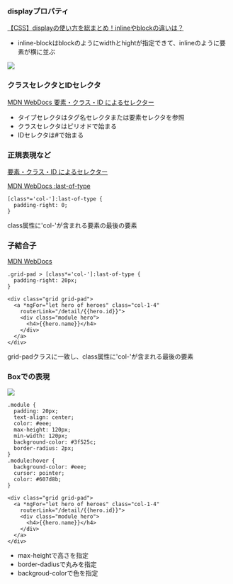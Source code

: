### displayプロパティ

[【CSS】displayの使い方を総まとめ！inlineやblockの違いは？](https://saruwakakun.com/html-css/basic/display)

- inline-blockはblockのようにwidthとhightが指定できて、inlineのように要素が横に並ぶ

![](C:\Users\user\OneDrive\ドキュメント\20210124_Angular\png\bdr44405-O4HRWW-07-min.png)

### クラスセレクタとIDセレクタ

[MDN WebDocs 要素・クラス・ID によるセレクター](https://developer.mozilla.org/ja/docs/Learn/CSS/Building_blocks/Selectors/Type_Class_and_ID_Selectors)

- タイプセレクタはタグ名セレクタまたは要素セレクタを参照
- クラスセレクタはピリオドで始まる
- IDセレクタは#で始まる

### 正規表現など

[要素・クラス・ID によるセレクター](https://developer.mozilla.org/ja/docs/Web/CSS/:last-of-type)

[MDN WebDocs  :last-of-type](https://developer.mozilla.org/ja/docs/Web/CSS/:last-of-type)

```
[class*='col-']:last-of-type {
  padding-right: 0;
}
```

class属性に'col-'が含まれる要素の最後の要素

### 子結合子

[MDN WebDocs ](https://developer.mozilla.org/ja/docs/Web/CSS/Child_combinator)

```
.grid-pad > [class*='col-']:last-of-type {
  padding-right: 20px;
}
```

```
<div class="grid grid-pad">
  <a *ngFor="let hero of heroes" class="col-1-4"
    routerLink="/detail/{{hero.id}}">
    <div class="module hero">
      <h4>{{hero.name}}</h4>
    </div>
  </a>
</div>
```

grid-padクラスに一致し、class属性に'col-'が含まれる最後の要素

### Boxでの表現

![](C:\Users\user\OneDrive\ドキュメント\20210124_Angular\png\WS000000.JPG)

```
.module {
  padding: 20px;
  text-align: center;
  color: #eee;
  max-height: 120px;
  min-width: 120px;
  background-color: #3f525c;
  border-radius: 2px;
}
.module:hover {
  background-color: #eee;
  cursor: pointer;
  color: #607d8b;
}
```

```
<div class="grid grid-pad">
  <a *ngFor="let hero of heroes" class="col-1-4"
    routerLink="/detail/{{hero.id}}">
    <div class="module hero">
      <h4>{{hero.name}}</h4>
    </div>
  </a>
</div>
```

- max-heightで高さを指定
- border-dadiusで丸みを指定
- backgroud-colorで色を指定